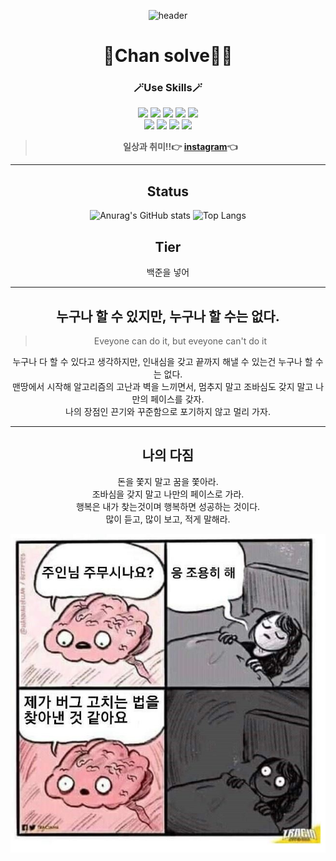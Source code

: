 <div align="center">

![header](https://capsule-render.vercel.app/api?type=waving&color=auto&height=250&section=header&text=Welcome!%20&fontSize=85&fontAlignY=40&desc=Enjoy%20My%20GitHub:D&descSize=20&descAlign=50)
# 🏃Chan solve🏃‍♂️
<div align="center">


<div align=center>
<h3>🪄Use Skills🪄</h3> 

<p>
<img src="https://img.shields.io/badge/VSCode-007ACC?style=for-the-badge&logo=VSCode&logoColor=white"> 
<img src="https://img.shields.io/badge/python-3776AB?style=for-the-badge&logo=python&logoColor=white"> 
<img src="https://img.shields.io/badge/SQLite-003B57?style=for-the-badge&logo=SQLite&logoColor=white">
<img src="https://img.shields.io/badge/HTML5-E34F26?style=for-the-badge&logo=HTML5&logoColor=white">
<img src="https://img.shields.io/badge/css-1572B6?style=for-the-badge&logo=css3&logoColor=white">
<br>
<img src="https://img.shields.io/badge/javascript-F7DF1E?style=for-the-badge&logo=javascript&logoColor=black"> 
<img src="https://img.shields.io/badge/django-092E20?style=for-the-badge&logo=django&logoColor=white">
<img src="https://img.shields.io/badge/github-181717?style=for-the-badge&logo=github&logoColor=white">
<img src="https://img.shields.io/badge/Git-F05032?style=for-the-badge&logo=Git&logoColor=white">
</div>

> **일상과 취미!!👉 [instagram](https://www.instagram.com/icysol_27)👈**
---
## Status
![Anurag's GitHub stats](https://github-readme-stats.vercel.app/api?username=cksthf3211&show_icons=true&theme=great-gatsby)
![Top Langs](https://github-readme-stats.vercel.app/api/top-langs/?username=cksthf3211&layout=compact&theme=great-gatsby)

## Tier
백준을 넣어
<hr>

## 누구나 할 수 있지만, 누구나 할 수는 없다.

> Eveyone can do it, but eveyone can't do it

누구나 다 할 수 있다고 생각하지만, 인내심을 갖고 끝까지 해낼 수 있는건 누구나 할 수는 없다.<br>
맨땅에서 시작해 알고리즘의 고난과 벽을 느끼면서, 멈추지 말고 조바심도 갖지 말고 나만의 페이스를 갖자.<br>
나의 장점인 끈기와 꾸준함으로 포기하지 않고 멀리 가자.
<hr>


## 나의 다짐

돈을 쫓지 말고 꿈을 쫓아라.<br>
조바심을 갖지 말고 나만의 페이스로 가라.<br>
행복은 내가 찾는것이며 행복하면 성공하는 것이다.<br>
많이 듣고, 많이 보고, 적게 말해라.

![버그](README.assets/버그.jpg)
